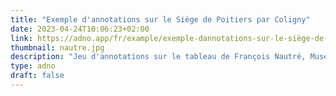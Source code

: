 ```yaml
---
title: "Exemple d'annotations sur le Siège de Poitiers par Coligny"
date: 2023-04-24T10:06:23+02:00
link: https://adno.app/fr/example/exemple-dannotations-sur-le-siège-de-poitiers-par-coligny/annotations.json 
thumbnail: nautre.jpg
description: "Jeu d'annotations sur le tableau de François Nautré, Musées de la ville de Poitiers et de la Société des Antiquaires de l’Ouest."
type: adno
draft: false
---
```



